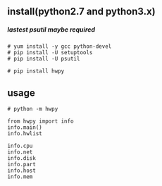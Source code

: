 ## install(python2.7 and python3.x)

##### lastest psutil maybe required
```
# yum install -y gcc python-devel
# pip install -U setuptools 
# pip install -U psutil
```

```
# pip install hwpy
```

## usage
```
# python -m hwpy
```
```
from hwpy import info
info.main()
info.hwlist
```
```
info.cpu
info.net    
info.disk
info.part   
info.host
info.mem
```
